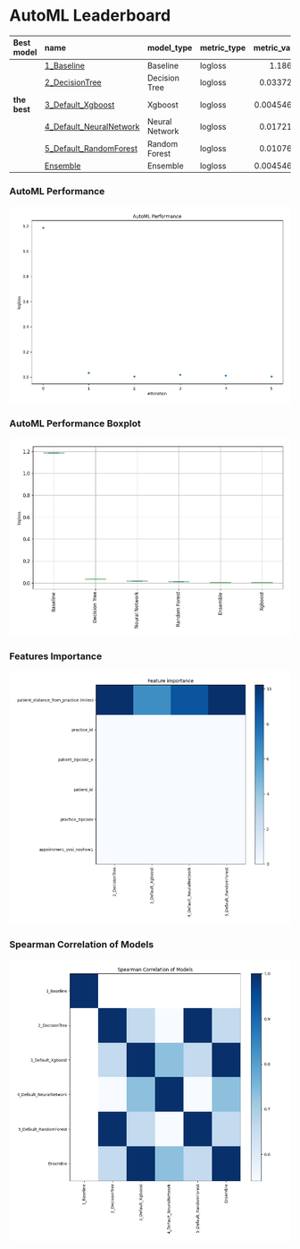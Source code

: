 # AutoML Leaderboard

| Best model   | name                                                         | model_type     | metric_type   |   metric_value |   train_time |
|:-------------|:-------------------------------------------------------------|:---------------|:--------------|---------------:|-------------:|
|              | [1_Baseline](1_Baseline/README.md)                           | Baseline       | logloss       |     1.18678    |         1.07 |
|              | [2_DecisionTree](2_DecisionTree/README.md)                   | Decision Tree  | logloss       |     0.0337236  |        11.04 |
| **the best** | [3_Default_Xgboost](3_Default_Xgboost/README.md)             | Xgboost        | logloss       |     0.00454643 |         8.93 |
|              | [4_Default_NeuralNetwork](4_Default_NeuralNetwork/README.md) | Neural Network | logloss       |     0.0172138  |        10.95 |
|              | [5_Default_RandomForest](5_Default_RandomForest/README.md)   | Random Forest  | logloss       |     0.0107606  |         6.04 |
|              | [Ensemble](Ensemble/README.md)                               | Ensemble       | logloss       |     0.00454643 |         0.61 |

### AutoML Performance
![AutoML Performance](ldb_performance.png)

### AutoML Performance Boxplot
![AutoML Performance Boxplot](ldb_performance_boxplot.png)

### Features Importance
![features importance across models](features_heatmap.png)



### Spearman Correlation of Models
![models spearman correlation](correlation_heatmap.png)

